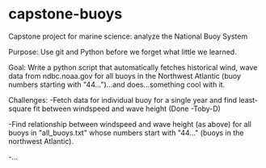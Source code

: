 # capstone-buoys
Capstone project for marine science: analyze the National Buoy System

Purpose: Use git and Python before we forget what little we learned.

Goal: Write a python script that automatically fetches historical wind, wave data from ndbc.noaa.gov for all buoys in the Northwest Atlantic (buoy numbers starting with "44...")...and does...something cool with it.

Challenges:
-Fetch data for individual buoy for a single year and find least-square fit between windspeed and wave height (Done -Toby-D)

-Find relationship between windspeed and wave height (as above) for all buoys in "all_buoys.txt" whose numbers start with "44..." (buoys in the northwest Atlantic).

-...


